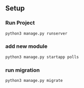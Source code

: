 ## Setup

### Run Project

```bash
python3 manage.py runserver
```

### add new module

```bash
python3 manage.py startapp polls
```

### run migration

```bash
python3 manage.py migrate
```